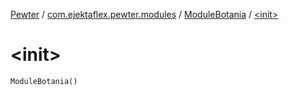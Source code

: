 [Pewter](../../index.md) / [com.ejektaflex.pewter.modules](../index.md) / [ModuleBotania](index.md) / [&lt;init&gt;](./-init-.md)

# &lt;init&gt;

`ModuleBotania()`